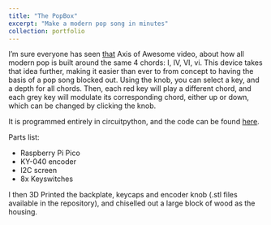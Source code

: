 ```yaml
---
title: "The PopBox"
excerpt: "Make a modern pop song in minutes"
collection: portfolio
---
```


I’m sure everyone has seen [that](https://www.youtube.com/watch?v=oOlDewpCfZQ) Axis of Awesome video, about how all modern pop is built around the same 4 chords: I, IV, VI, vi.
This device takes that idea further, making it easier than ever to from concept to having the basis of a pop song blocked out. 
Using the knob, you can select a key, and a depth for all chords. Then, each red key will play a different chord, and each grey key will modulate its corresponding chord, either up or down, which can be changed by clicking the knob.

It is programmed entirely in circuitpython, and the code can be found [here](https://github.com/tomjowen/PopBox).

Parts list:
* Raspberry Pi Pico
* KY-040 encoder
* I2C screen
* 8x Keyswitches
  
I then 3D Printed the backplate, keycaps and encoder knob (.stl files available in the repository), and chiselled out a large block of wood as the housing.  
